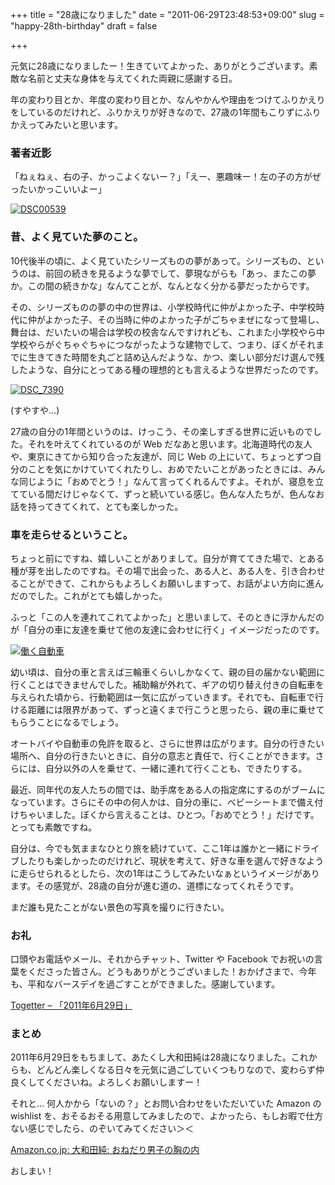 +++
title = "28歳になりました"
date = "2011-06-29T23:48:53+09:00"
slug = "happy-28th-birthday"
draft = false

+++

<p>元気に28歳になりましたー！生きていてよかった、ありがとうございます。素敵な名前と丈夫な身体を与えてくれた両親に感謝する日。</p>
<p>年の変わり目とか、年度の変わり目とか、なんやかんや理由をつけてふりかえりをしているのだけれど、ふりかえりが好きなので、27歳の1年間もこりずにふりかえってみたいと思います。</p>
<h3>著者近影</h3>
<p>「ねぇねぇ、右の子、かっこよくないー？」「えー、悪趣味ー！左の子の方がぜったいかっこいいよー」</p>
<p><a href="http://www.flickr.com/photos/tmaedax/5846985814/" title="DSC00539 by tmaeda_japan, on Flickr"><img src="http://farm4.static.flickr.com/3561/5846985814_be73391403_z.jpg" alt="DSC00539"></a></p>
<h3>昔、よく見ていた夢のこと。</h3>
<p>10代後半の頃に、よく見ていたシリーズものの夢があって。シリーズもの、というのは、前回の続きを見るような夢でして、夢現ながらも「あっ、またこの夢か。この間の続きかな」なんてことが、なんとなく分かる夢だったからです。</p>
<p>その、シリーズものの夢の中の世界は、小学校時代に仲がよかった子、中学校時代に仲がよかった子、その当時に仲のよかった子がごちゃまぜになって登場し、舞台は、だいたいの場合は学校の校舎なんですけれども、これまた小学校やら中学校やらがぐちゃぐちゃにつながったような建物でして、つまり、ぼくがそれまでに生きてきた時間を丸ごと詰め込んだような、かつ、楽しい部分だけ選んで残したような、自分にとってある種の理想的とも言えるような世界だったのです。</p>
<p><a href="http://www.flickr.com/photos/kawataso/5030412050/" title="DSC_7390 by kawataso, on Flickr"><img src="http://farm5.static.flickr.com/4105/5030412050_21e5a84e31_z.jpg" alt="DSC_7390"></a></p>
<p>(すやすや…)</p>
<p>27歳の自分の1年間というのは、けっこう、その楽しすぎる世界に近いものでした。それを叶えてくれているのが Web だなあと思います。北海道時代の友人や、東京にきてから知り合った友達が、同じ Web の上にいて、ちょっとずつ自分のことを気にかけていてくれたりし、おめでたいことがあったときには、みんな同じように「おめでとう！」なんて言ってくれるんですよ。それが、寝息を立てている間だけじゃなくて、ずっと続いている感じ。色んな人たちが、色んなお話を持ってきてくれて、とても楽しかった。</p>
<h3>車を走らせるということ。</h3>
<p>ちょっと前にですね、嬉しいことがありまして。自分が育ててきた場で、とある種が芽を出したのですね。その場で出会った、ある人と、ある人を、引き合わせることができて、これからもよろしくお願いしますって、お話がよい方向に進んだのでした。これがとても嬉しかった。</p>
<p>ふっと「この人を連れてこれてよかった」と思いまして、そのときに浮かんだのが「自分の車に友達を乗せて他の友達に会わせに行く」イメージだったのです。</p>
<p><a href="http://www.flickr.com/photos/june29/173115521/" title="働く自動車 by june29, on Flickr"><img src="http://farm1.static.flickr.com/54/173115521_927fa5bca9.jpg" alt="働く自動車"></a></p>
<p>幼い頃は、自分の車と言えば三輪車くらいしかなくて、親の目の届かない範囲に行くことはできませんでした。補助輪が外れて、ギアの切り替え付きの自転車を与えられた頃から、行動範囲は一気に広がっていきます。それでも、自転車で行ける距離には限界があって、ずっと遠くまで行こうと思ったら、親の車に乗せてもらうことになるでしょう。</p>
<p>オートバイや自動車の免許を取ると、さらに世界は広がります。自分の行きたい場所へ、自分の行きたいときに、自分の意志と責任で、行くことができます。さらには、自分以外の人を乗せて、一緒に連れて行くことも、できたりする。</p>
<p>最近、同年代の友人たちの間では、助手席をある人の指定席にするのがブームになっています。さらにその中の何人かは、自分の車に、ベビーシートまで備え付けちゃいました。ぼくから言えることは、ひとつ。「おめでとう！」だけです。とっても素敵ですね。</p>
<p>自分は、今でも気ままなひとり旅を続けていて、ここ1年は誰かと一緒にドライブしたりも楽しかったのだけれど、現状を考えて、好きな車を選んで好きなように走らせられるとしたら、次の1年はこうしてみたいなぁというイメージがあります。その感覚が、28歳の自分が進む道の、道標になってくれそうです。</p>
<p>まだ誰も見たことがない景色の写真を撮りに行きたい。</p>
<h3>お礼</h3>
<p>口頭やお電話やメール、それからチャット、Twitter や Facebook でお祝いの言葉をくださった皆さん。どうもありがとうございました！おかげさまで、今年も、平和なバースデイを過ごすことができました。感謝しています。</p>
<p><a href="http://togetter.com/li/155647">Togetter &#8211; 「2011年6月29日」</a></p>
<h3>まとめ</h3>
<p>2011年6月29日をもちまして、あたくし大和田純は28歳になりました。これからも、どんどん楽しくなる日々を元気に過ごしていくつもりなので、変わらず仲良くしてくださいね。よろしくお願いしますー！</p>
<p>それと… 何人かから「ないの？」とお問い合わせをいただいていた Amazon の wishlist を、おそるおそる用意してみましたので、よかったら、もしお暇で仕方ない感じでしたら、のぞいてみてください＞＜</p>
<p><a href="http://amzn.to/june29wishlist">Amazon.co.jp: 大和田純: おねだり男子の胸の内</a></p>
<p>おしまい！</p>
